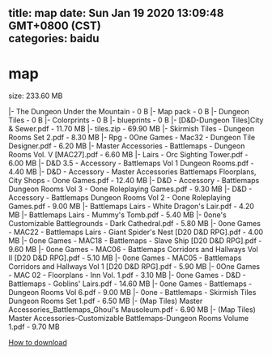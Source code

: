 
title: map
date: Sun Jan 19 2020 13:09:48 GMT+0800 (CST)    
categories: baidu
---

# map
size: 233.60 MB
 
 
|- The Dungeon Under the Mountain - 0 B
|- Map pack - 0 B
|- Dungeon Tiles - 0 B
|- Colorprints - 0 B
|- blueprints - 0 B
|- [D&D-Dungeon Tiles]City & Sewer.pdf - 11.70 MB
|- tiles.zip - 69.90 MB
|- Skirmish Tiles - Dungeon Rooms Set 2.pdf - 8.30 MB
|- Rpg - 0One Games - Mac32 - Dungeon Tile Designer.pdf - 6.20 MB
|- Master Accessories - Battlemaps - Dungeon Rooms Vol. V [MAC27].pdf - 6.60 MB
|- Lairs - Orc Sighting Tower.pdf - 6.00 MB
|- D&D 3.5 - Accessory - Battlemaps Vol 1 Dungeon Rooms.pdf - 4.40 MB
|- D&D - Accessory - Master Accessories Battlemaps Floorplans, City Shops - Oone Games.pdf - 12.40 MB
|- D&D - Accessory - Battlemaps Dungeon Rooms Vol 3 - Oone Roleplaying Games.pdf - 9.30 MB
|- D&D - Accessory - Battlemaps Dungeon Rooms Vol 2 - Oone Roleplaying Games.pdf - 9.00 MB
|- Battlemaps Lairs - White Dragon's Lair.pdf - 4.20 MB
|- Battlemaps Lairs - Mummy's Tomb.pdf - 5.40 MB
|- 0one's Customizable Battlegrounds - Dark Cathedral.pdf - 5.80 MB
|- 0one Games - MAC22 - Battlemaps Lairs - Giant Spider's Nest [D20 D&D RPG].pdf - 4.00 MB
|- 0one Games - MAC18 - Battlemaps - Slave Ship [D20 D&D RPG].pdf - 9.60 MB
|- 0one Games - MAC06 - Battlemaps Corridors and Hallways Vol II [D20 D&D RPG].pdf - 5.10 MB
|- 0one Games - MAC05 - Battlemaps Corridors and Hallways Vol 1 [D20 D&D RPG].pdf - 5.90 MB
|- 0One Games - MAC 02 - Floorplans - Inn Vol. 1.pdf - 3.10 MB
|- 0one Games - D&D - Battlemaps - Goblins' Lairs.pdf - 14.60 MB
|- 0one Games - Battlemaps - Dungeon Rooms Vol 6.pdf - 9.00 MB
|- 0one - Battlemaps - Skirmish Tiles Dungeon Rooms Set 1.pdf - 6.50 MB
|- (Map Tiles) Master Accessories_Battlemaps_Ghoul's Mausoleum.pdf - 6.90 MB
|- (Map Tiles) Master Accessories-Customizable Battlemaps-Dungeon Rooms Volume 1.pdf - 9.70 MB

[How to download](https://bpcam.bemobtrk.com/go/2ceec3aa-1ca2-46d6-b9ff-aaa5c184517c?jno=756)